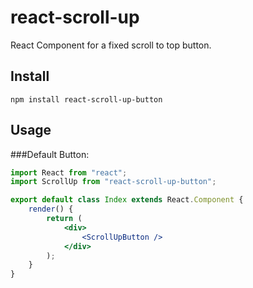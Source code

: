 # react-scroll-up
React Component for a fixed scroll to top button.


## Install

```npm
npm install react-scroll-up-button
```

## Usage

###Default Button:
```jsx
import React from "react";
import ScrollUp from "react-scroll-up-button";

export default class Index extends React.Component {
    render() {
        return (
            <div>
                <ScrollUpButton />
            </div>
        );
    }
}

```
